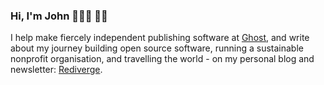 ### Hi, I'm John 👨🏻‍💻 🏴‍☠️

I help make fiercely independent publishing software at [Ghost](https://ghost.org), and write about my journey building open source software, running a sustainable nonprofit organisation, and travelling the world - on my personal blog and newsletter: [Rediverge](https://rediverge.com).
